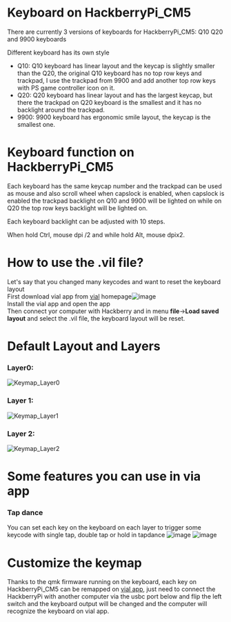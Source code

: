 # Keyboard on HackberryPi_CM5

There are currently 3 versions of keyboards for HackberryPi_CM5: Q10 Q20 and 9900 keyboards

Different keyboard has its own style

* Q10: Q10 keyboard has linear layout and the keycap is slightly smaller than the Q20, the original Q10 keyboard has no top row keys and trackpad, I use the trackpad from 9900 and add another top row keys with PS game controller icon on it.
* Q20: Q20 keyboard has linear layout and has the largest keycap, but there the trackpad on Q20 keyboard is the smallest and it has no backlight around the trackpad.
* 9900: 9900 keyboard has ergonomic smile layout, the keycap is the smallest one. 

# Keyboard function on HackberryPi_CM5

Each keyboard has the same keycap number and the trackpad can be used as mouse and also scroll wheel when capslock is enabled, when capslock is enabled the trackpad backlight on Q10 and 9900 will be lighted on while on Q20 the top row keys backlight will be lighted on.

Each keyboard backlight can be adjusted with 10 steps.

When hold Ctrl, mouse dpi /2 and while hold Alt, mouse dpix2.

# How to use the .vil file?  
Let's say that you changed many keycodes and want to reset the keyboard layout  
First download vial app from [vial](https://get.vial.today/) homepage![image](https://github.com/user-attachments/assets/351fe201-cb4a-4483-83c8-f314ae1b860c)  
Install the vial app and open the app  
Then connect yor computer with Hackberry and in menu **file**->**Load saved layout** and select the .vil file, the keyboard layout will be reset.  

# Default Layout and Layers
### Layer0:
![Keymap_Layer0](https://github.com/user-attachments/assets/85eecbcd-65fe-4cdd-a51c-9182c82d6bc5)

### Layer 1:
![Keymap_Layer1](https://github.com/user-attachments/assets/28c5043a-dd23-416b-a23b-b14b5fdf9ce6)

### Layer 2:
![Keymap_Layer2](https://github.com/user-attachments/assets/221d4d2e-35c9-4349-9c26-a69c27b6d6a1)

# Some features you can use in via app

### Tap dance
You can set each key on the keyboard on each layer to trigger some keycode with single tap, double tap or hold in tapdance
![image](https://github.com/user-attachments/assets/9abfda2b-e50f-4dd1-bb3b-b38e9443e5ee)
![image](https://github.com/user-attachments/assets/906d2bc7-08cd-4536-8c16-bde581c5c4db)



# Customize the keymap

Thanks to the qmk firmware running on the keyboard, each key on HackberryPi_CM5 can be remapped on [vial app](https://get.vial.today/), just need to connect the HackberryPi with another computer via the usbc port below and flip the left switch and the keyboard output will be changed and the computer will recognize the keyboard on vial app. 
